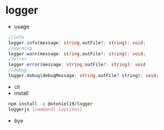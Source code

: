 # logger

- usage

```ts
 //info
 logger.info(message: string,outFile?: string): void;
 //warning
 logger.warn(message: string,outFile?: string): void;
 //error
 logger.error(message: string,outFile?: string): void
 //debug
 logger.debug(debugMessage: string,outFile? string): void;
```

- cli
- install

```sh
 npm install -g @otoniel19/logger
 loggerjs [command] [options]
```

- bye
